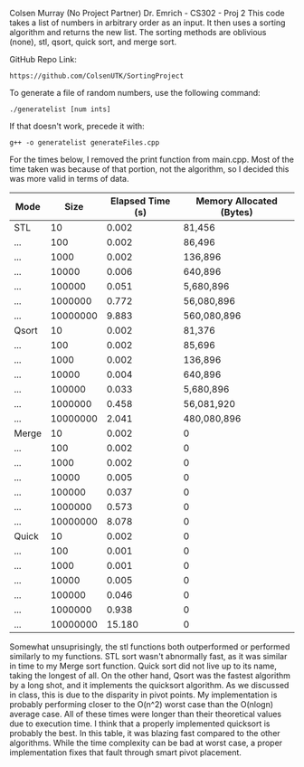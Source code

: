 Colsen Murray (No Project Partner)
Dr. Emrich - CS302 - Proj 2
This code takes a list of numbers in arbitrary order as an input. It then 
uses a sorting algorithm and returns the new list. The sorting methods are 
oblivious (none), stl, qsort, quick sort, and merge sort.

GitHub Repo Link:

    https://github.com/ColsenUTK/SortingProject

To generate a file of random numbers, use the following command:
    
    ./generatelist [num ints]

If that doesn't work, precede it with:
    
    g++ -o generatelist generateFiles.cpp


For the times below, I removed the print function from main.cpp. Most of the time taken was 
because of that portion, not the algorithm, so I decided this was more valid in terms of data.

| Mode    |  Size    | Elapsed Time (s)  | Memory Allocated (Bytes) |
|---------|----------|-------------------|--------------------------|
| STL     | 10       | 0.002             | 81,456                   |
| ...     | 100      | 0.002             | 86,496                   |
| ...     | 1000     | 0.002             | 136,896                   |
| ...     | 10000    | 0.006             | 640,896                   |
| ...     | 100000   | 0.051             | 5,680,896                   |
| ...     | 1000000  | 0.772             | 56,080,896                   |
| ...     | 10000000 | 9.883             | 560,080,896                   |
| Qsort   | 10       | 0.002             | 81,376                   |
| ...     | 100      | 0.002             | 85,696                   |
| ...     | 1000     | 0.002             | 136,896                   |
| ...     | 10000    | 0.004             | 640,896                   |
| ...     | 100000   | 0.033             | 5,680,896                   |
| ...     | 1000000  | 0.458             | 56,081,920                   |
| ...     | 10000000 | 2.041             | 480,080,896                   |
| Merge   | 10       | 0.002             | 0                   |
| ...     | 100      | 0.002             | 0                   |
| ...     | 1000     | 0.002             | 0                   |
| ...     | 10000    | 0.005             | 0                   |
| ...     | 100000   | 0.037             | 0                   |
| ...     | 1000000  | 0.573             | 0                   |
| ...     | 10000000 | 8.078             | 0                   |
| Quick   | 10       | 0.002             | 0                   |
| ...     | 100      | 0.001             | 0                   |
| ...     | 1000     | 0.001             | 0                   |
| ...     | 10000    | 0.005             | 0                   |
| ...     | 100000   | 0.046             | 0                   |
| ...     | 1000000  | 0.938             | 0                   |
| ...     | 10000000 | 15.180            | 0                   |

Somewhat unsuprisingly, the stl functions both outperformed or performed similarly to my functions. STL sort wasn't abnormally fast, as it was similar in time to my Merge sort function. Quick sort did not live up to its name, taking the longest of all. On the other hand, Qsort was the fastest algorithm by a long shot, and it implements the quicksort algorithm. As we discussed in class, this is due to the disparity in pivot points. My implementation is probably performing closer to the O(n^2) worst case than the O(nlogn) average case. All of these times were longer than their theoretical values due to execution time. I think that a properly implemented quicksort is probably the best. In this table, it was blazing fast compared to the other algorithms. While the time complexity can be bad at worst case, a proper implementation fixes that fault through smart pivot placement. 
